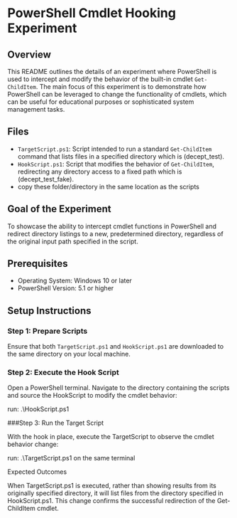 # PowerShell Cmdlet Hooking Experiment

## Overview
This README outlines the details of an experiment where PowerShell is used to intercept and modify the behavior of the built-in cmdlet `Get-ChildItem`. The main focus of this experiment is to demonstrate how PowerShell can be leveraged to change the functionality of cmdlets, which can be useful for educational purposes or sophisticated system management tasks.

## Files
- `TargetScript.ps1`: Script intended to run a standard `Get-ChildItem` command that lists files in a specified directory which is (decept_test).
- `HookScript.ps1`: Script that modifies the behavior of `Get-ChildItem`, redirecting any directory access to a fixed path which is (decept_test_fake).
- copy these folder/directory in the same location as the scripts

## Goal of the Experiment
To showcase the ability to intercept cmdlet functions in PowerShell and redirect directory listings to a new, predetermined directory, regardless of the original input path specified in the script.

## Prerequisites
- Operating System: Windows 10 or later
- PowerShell Version: 5.1 or higher

## Setup Instructions

### Step 1: Prepare Scripts
Ensure that both `TargetScript.ps1` and `HookScript.ps1` are downloaded to the same directory on your local machine.

### Step 2: Execute the Hook Script
Open a PowerShell terminal. Navigate to the directory containing the scripts and source the HookScript to modify the cmdlet behavior:

run: .\HookScript.ps1

###Step 3: Run the Target Script

With the hook in place, execute the TargetScript to observe the cmdlet behavior change:

run: .\TargetScript.ps1 on the same terminal 

Expected Outcomes

When TargetScript.ps1 is executed, rather than showing results from its originally specified directory, it will list files from the directory specified in HookScript.ps1. This change confirms the successful redirection of the Get-ChildItem cmdlet.
